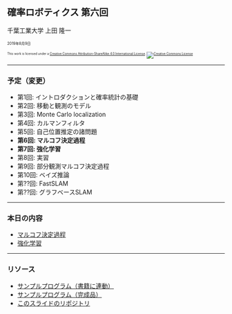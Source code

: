 ## 確率ロボティクス 第六回

千葉工業大学 上田 隆一

<span style="font-size:60%">2019年8月9日</span>

<p style="font-size:50%">
This work is licensed under a <a rel="license" href="http://creativecommons.org/licenses/by-sa/4.0/">Creative Commons Attribution-ShareAlike 4.0 International License</a>.
<a rel="license" href="http://creativecommons.org/licenses/by-sa/4.0/">
<img alt="Creative Commons License" style="border-width:0" src="https://i.creativecommons.org/l/by-sa/4.0/88x31.png" /></a>
</p>


---

### 予定（変更）

* 第1回: イントロダクションと確率統計の基礎
* 第2回: 移動と観測のモデル
* 第3回: Monte Carlo localization
* 第4回: カルマンフィルタ
* 第5回: 自己位置推定の諸問題
* **第6回: マルコフ決定過程**
* **第7回: 強化学習**
* 第8回: 実習
* 第9回: 部分観測マルコフ決定過程
* 第10回: ベイズ推論
* 第??回: FastSLAM
* 第??回: グラフベースSLAM

---

### 本日の内容

* [マルコフ決定過程](https://ryuichiueda.github.io/LNPR_SLIDES/slides/chap10_60min.html)
* [強化学習](https://ryuichiueda.github.io/LNPR_SLIDES/slides/chap11_60min.html)

---

### リソース

* [サンプルプログラム（書籍に連動）](https://github.com/ryuichiueda/LNPR_BOOK_CODES)
* [サンプルプログラム（完成品）](https://github.com/ryuichiueda/LNPR)
* [このスライドのリポジトリ](https://github.com/ryuichiueda/LNPR_SLIDES)
